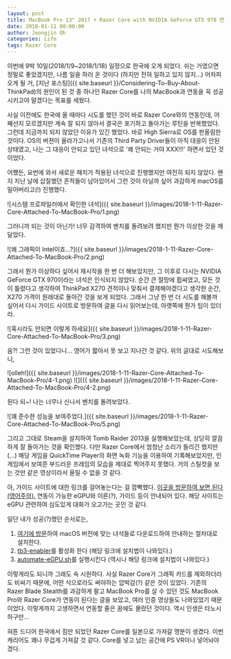 ```yaml
---
layout: post
title: MacBook Pro 13" 2017 + Razer Core with NVIDIA GeForce GTX 970 연동 후기
date: 2018-01-11 00:00:00
author: Jeongjin Oh
categories: Life
tags: Razer Core
---
```


이번에 9박 10일(2018/1/9~2018/1/18) 일정으로 한국에 오게 되었다. 쉬는 거였으면 정말로 좋았겠지만, 나름 일을 하러 온 것이다 (하지만 전혀 일하고 있지 않지...) 어차피 오게 될 거, [지난 포스팅]({{ site.baseurl }}/Considering-To-Buy-About-ThinkPad)의 원인이 된 것 중 하나인 Razer Core를 나의 MacBook과 연동을 꼭 성공시키고야 말겠다는 목표를 세웠다.

사실 이전에도 한국에 올 때마다 시도를 했던 것이 바로 Razer Core와의 연동인데, 어째선지 모르겠지만 계속 잘 되지 않아서 결국은 포기하고 돌아가는 루틴을 반복했었다. 그런데 지금까지 되지 않았던 이유가 있긴 했었다. 바로 High Sierra로 OS를 판올림한 것이다. OS의 버젼이 올라가고나서 기존의 Third Party Driver들이 아직 대응이 안된 상태였고, 나는 그 대응이 안되고 있던 녀석으로 '왜 안되는 거야 XXX!!!' 하면서 있던 것이었다.

어쨌든, 요번에 와서 새로운 패치가 적용된 녀석으로 진행했지만 여전히 되지 않았다. 왠지 지난 날에 삽질했던 흔적들이 남아있어서 그런 것이 아닐까 싶어 과감하게 macOS를 밀어버리고(!) 진행했다.

![시스템 프로파일러에서 확인한 녀석]({{ site.baseurl }}/images/2018-1-11-Razer-Core-Attached-To-MacBook-Pro/1.png)

그러니까 되는 것이 아닌가! 너무 감격하여 벤치를 돌려보려 했지만 뭔가 이상한 것을 깨달았다.

![왜 그래픽이 Intel이죠...?]({{ site.baseurl }}/images/2018-1-11-Razer-Core-Attached-To-MacBook-Pro/2.png)

그래서 뭔가 이상하다 싶어서 재시작을 한 번 더 해보았지만, 그 이후로 다시는 NVIDIA GeForce GTX 970이라는 녀석은 인식되지 않았다. 순간 큰 절망에 휩쌰였고, 모든 것이 틀렸다고 생각하여 ThinkPad X270 견적이나 맞춰서 결제해야겠다고 생각한 순간, X270 가격이 원래대로 돌아간 것을 보게 되었다. 그래서 그냥 한 번 더 시도를 해볼까 싶어서 다시 가이드 사이트로 방문하여 글을 다시 읽어보는데, 아랫쪽에 뭔가 팁이 있더라.

![혹시라도 안되면 이렇게 하세요]({{ site.baseurl }}/images/2018-1-11-Razer-Core-Attached-To-MacBook-Pro/3.png)

음?! 그런 것이 있었다니... 영어가 짧아서 못 보고 지나간 것 같다. 위의 글대로 시도해보니,

![olleh!]({{ site.baseurl }}/images/2018-1-11-Razer-Core-Attached-To-MacBook-Pro/4-1.png) ![]({{ site.baseurl }}/images/2018-1-11-Razer-Core-Attached-To-MacBook-Pro/4-2.png)

된다 되~! 나는 너무나 신나서 벤치를 돌려보았다.

![꽤 준수한 성능을 보여주었다.]({{ site.baseurl }}/images/2018-1-11-Razer-Core-Attached-To-MacBook-Pro/5.png)

그리고 그대로 Steam을 설치하여 Tomb Raider 2013을 실행해보았는데, 상당히 깔끔하게 잘 돌아가는 것을 확인했다. 다만 Razer Core에서 엄청난 소리가 들리긴 했지만 (...) 해당 게임을 QuickTime Player의 화면 녹화 기능을 이용하여 기록해보았지만, 인게임에서 보여준 부드러운 프레임의 모습을 제대로 찍어주지 못했다. 거의 스틸컷을 보는 것만 같은 영상이라서 올릴 수 없을 것 같다.

아, 가이드 사이트에 대한 링크를 걸어놓는다는 걸 깜빡했다. [이곳을 방문하여 보면 된다 (영어주의).](https://egpu.io/setup-guide-external-graphics-card-mac/) 연동이 가능한 eGPU와 이론(?), 가이드 등이 안내되어 있다. 해당 사이트는 eGPU 관련하여 심도있게 대화가 오고가는 곳인 것 같다.

일단 내가 성공(?)했던 순서로는,

1. [여기에 방문](https://egpu.io/forums/mac-setup/wip-nvidia-egpu-support-for-high-sierra/)하여 macOS 버전에 맞는 녀석들로 다운로드하여 안내하는 절차대로 설치한다.
2. [tb3-enabler](https://github.com/KhaosT/tb3-enabler)를 활성화 한다 (해당 링크에 설치법이 나와있다.)
3. [automate-eGPU.sh](https://github.com/goalque/automate-eGPU)를 실행시킨다 (역시나 해당 링크에 설치법이 나와있다.)

이렇게라도 되니까 그래도 속 시원하다. 사실 Razer Core가 그래픽 카드를 제외하더라도 비싸기 때문에, 어떤 식으로라도 써야하는 압박감(?) 같은 것이 있었다. 기존의 Razer Blade Stealth를 과감하게 팔고 MacBook Pro를 살 수 있던 것도 MacBook Pro와 Razer Core가 연동이 된다는 글을 보았고, 여러 인증 영상들도 나와있었기 때문이었다. 이렇게까지 고생하면서 연동할 줄은 꿈에도 몰랐던 것이다. 역시 인생은 타노시하구만...

혀튼 드디어 한국에서 짐만 되었던 Razer Core를 일본으로 가져갈 명분이 생겼다. 이번 캐리어도 꽤나 무겁게 가져갈 것 같다. Core를 넣고 남는 공간에 PS VR이나 넣어놔야겠다.